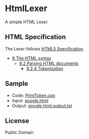 # HtmlLexer
A simple HTML Lexer.

## HTML Specification
The Lexer follows [HTML5 Specification](http://www.w3.org/TR/html5/).
- [8 The HTML syntax](http://www.w3.org/TR/html5/syntax.html#syntax)
  - [8.2 Parsing HTML documents](http://www.w3.org/TR/html5/syntax.html#parsing)
    - [8.2.4 Tokenization](http://www.w3.org/TR/html5/syntax.html#tokenization)

## Sample
- Code: [PrintToken.cpp](https://github.com/limingjie/HtmlLexer/blob/master/PrintToken.cpp)
- Input: [google.html](https://github.com/limingjie/HtmlLexer/blob/master/sample/google.html)
- Output: [google.html.output.txt](https://github.com/limingjie/HtmlLexer/blob/master/sample/google.html.output.txt)

## License
Public Domain

